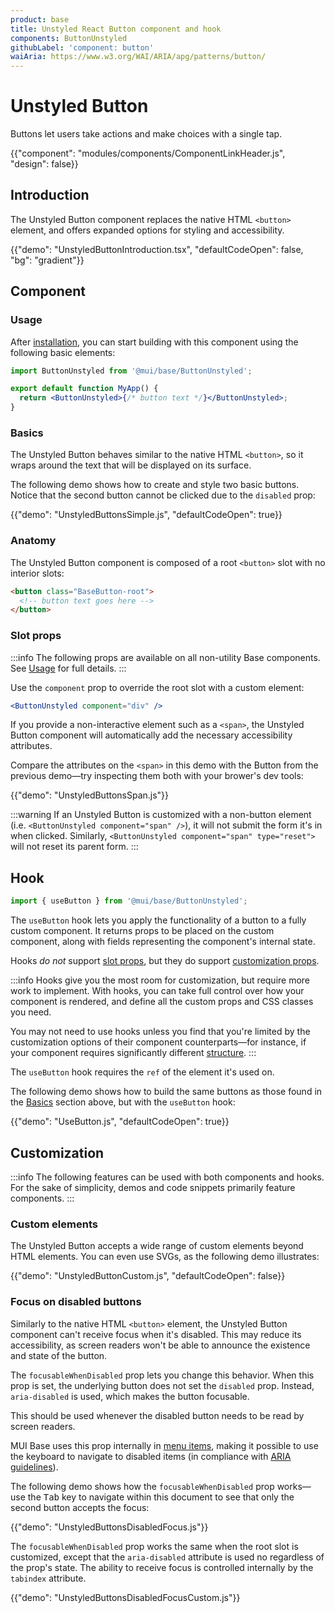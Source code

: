 ```yaml
---
product: base
title: Unstyled React Button component and hook
components: ButtonUnstyled
githubLabel: 'component: button'
waiAria: https://www.w3.org/WAI/ARIA/apg/patterns/button/
---
```


# Unstyled Button

<p class="description">Buttons let users take actions and make choices with a single tap.</p>

{{"component": "modules/components/ComponentLinkHeader.js", "design": false}}

## Introduction

The Unstyled Button component replaces the native HTML `<button>` element, and offers expanded options for styling and accessibility.

{{"demo": "UnstyledButtonIntroduction.tsx", "defaultCodeOpen": false, "bg": "gradient"}}

## Component

### Usage

After [installation](/base/getting-started/installation/), you can start building with this component using the following basic elements:

```jsx
import ButtonUnstyled from '@mui/base/ButtonUnstyled';

export default function MyApp() {
  return <ButtonUnstyled>{/* button text */}</ButtonUnstyled>;
}
```

### Basics

The Unstyled Button behaves similar to the native HTML `<button>`, so it wraps around the text that will be displayed on its surface.

The following demo shows how to create and style two basic buttons.
Notice that the second button cannot be clicked due to the `disabled` prop:

{{"demo": "UnstyledButtonsSimple.js", "defaultCodeOpen": true}}

### Anatomy

The Unstyled Button component is composed of a root `<button>` slot with no interior slots:

```html
<button class="BaseButton-root">
  <!-- button text goes here -->
</button>
```

### Slot props

:::info
The following props are available on all non-utility Base components.
See [Usage](/base/getting-started/usage/) for full details.
:::

Use the `component` prop to override the root slot with a custom element:

```jsx
<ButtonUnstyled component="div" />
```

If you provide a non-interactive element such as a `<span>`, the Unstyled Button component will automatically add the necessary accessibility attributes.

Compare the attributes on the `<span>` in this demo with the Button from the previous demo—try inspecting them both with your brower's dev tools:

{{"demo": "UnstyledButtonsSpan.js"}}

:::warning
If an Unstyled Button is customized with a non-button element (i.e. `<ButtonUnstyled component="span" />`), it will not submit the form it's in when clicked.
Similarly, `<ButtonUnstyled component="span" type="reset">` will not reset its parent form.
:::

## Hook

```js
import { useButton } from '@mui/base/ButtonUnstyled';
```

The `useButton` hook lets you apply the functionality of a button to a fully custom component.
It returns props to be placed on the custom component, along with fields representing the component's internal state.

Hooks _do not_ support [slot props](#slot-props), but they do support [customization props](#customization).

:::info
Hooks give you the most room for customization, but require more work to implement.
With hooks, you can take full control over how your component is rendered, and define all the custom props and CSS classes you need.

You may not need to use hooks unless you find that you're limited by the customization options of their component counterparts—for instance, if your component requires significantly different [structure](#anatomy).
:::

The `useButton` hook requires the `ref` of the element it's used on.

The following demo shows how to build the same buttons as those found in the [Basics](#basics) section above, but with the `useButton` hook:

{{"demo": "UseButton.js", "defaultCodeOpen": true}}

## Customization

:::info
The following features can be used with both components and hooks.
For the sake of simplicity, demos and code snippets primarily feature components.
:::

### Custom elements

The Unstyled Button accepts a wide range of custom elements beyond HTML elements.
You can even use SVGs, as the following demo illustrates:

{{"demo": "UnstyledButtonCustom.js", "defaultCodeOpen": false}}

### Focus on disabled buttons

Similarly to the native HTML `<button>` element, the Unstyled Button component can't receive focus when it's disabled.
This may reduce its accessibility, as screen readers won't be able to announce the existence and state of the button.

The `focusableWhenDisabled` prop lets you change this behavior.
When this prop is set, the underlying button does not set the `disabled` prop.
Instead, `aria-disabled` is used, which makes the button focusable.

This should be used whenever the disabled button needs to be read by screen readers.

MUI Base uses this prop internally in [menu items](/base/react-menu/), making it possible to use the keyboard to navigate to disabled items (in compliance with [ARIA guidelines](https://www.w3.org/WAI/ARIA/apg/practices/keyboard-interface/#x6-7-focusability-of-disabled-controls)).

The following demo shows how the `focusableWhenDisabled` prop works—use the <kbd class="key">Tab</kbd> key to navigate within this document to see that only the second button accepts the focus:

{{"demo": "UnstyledButtonsDisabledFocus.js"}}

The `focusableWhenDisabled` prop works the same when the root slot is customized, except that the `aria-disabled` attribute is used no regardless of the prop's state.
The ability to receive focus is controlled internally by the `tabindex` attribute.

{{"demo": "UnstyledButtonsDisabledFocusCustom.js"}}
